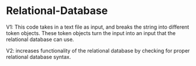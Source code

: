 # Relational-Database

V1: This code takes in a text file as input, and breaks the string into different token objects. These token objects turn the input into an input that the relational database can use. 

V2: increases functionality of the relational database by checking for proper relational database syntax. 
